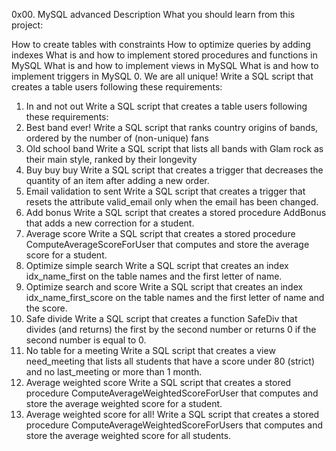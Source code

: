 0x00. MySQL advanced
Description
What you should learn from this project:

How to create tables with constraints
How to optimize queries by adding indexes
What is and how to implement stored procedures and functions in MySQL
What is and how to implement views in MySQL
What is and how to implement triggers in MySQL
0. We are all unique!
Write a SQL script that creates a table users following these requirements:
1. In and not out
Write a SQL script that creates a table users following these requirements:
2. Best band ever!
Write a SQL script that ranks country origins of bands, ordered by the number of (non-unique) fans
3. Old school band
Write a SQL script that lists all bands with Glam rock as their main style, ranked by their longevity
4. Buy buy buy
Write a SQL script that creates a trigger that decreases the quantity of an item after adding a new order.
5. Email validation to sent
Write a SQL script that creates a trigger that resets the attribute valid_email only when the email has been changed.
6. Add bonus
Write a SQL script that creates a stored procedure AddBonus that adds a new correction for a student.
7. Average score
Write a SQL script that creates a stored procedure ComputeAverageScoreForUser that computes and store the average score for a student.
8. Optimize simple search
Write a SQL script that creates an index idx_name_first on the table names and the first letter of name.
9. Optimize search and score
Write a SQL script that creates an index idx_name_first_score on the table names and the first letter of name and the score.
10. Safe divide
Write a SQL script that creates a function SafeDiv that divides (and returns) the first by the second number or returns 0 if the second number is equal to 0.
11. No table for a meeting
Write a SQL script that creates a view need_meeting that lists all students that have a score under 80 (strict) and no last_meeting or more than 1 month.
12. Average weighted score
Write a SQL script that creates a stored procedure ComputeAverageWeightedScoreForUser that computes and store the average weighted score for a student.
13. Average weighted score for all!
Write a SQL script that creates a stored procedure ComputeAverageWeightedScoreForUsers that computes and store the average weighted score for all students.

